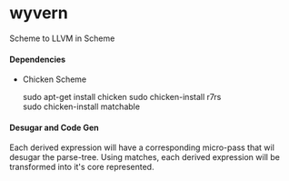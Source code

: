 # wyvern
Scheme to LLVM in Scheme

#### Dependencies 
- Chicken Scheme


	sudo apt-get install chicken
	sudo chicken-install r7rs	 
	sudo chicken-install matchable


#### Desugar and Code Gen
Each derived expression will have a corresponding micro-pass that wil desugar the parse-tree. Using matches, each derived expression will be transformed into it's core represented.


